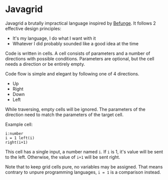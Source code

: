 # Javagrid

Javagrid a brutally impractical language inspired by [Befunge](https://en.wikipedia.org/wiki/Befunge). It follows 2 effective design principles:
* It's my language, I do what I want with it
* Whatever I did probably sounded like a good idea at the time

Code is written in cells. A cell consists of parameters and a number of directions with possible conditions. Parameters are optional, but the 
cell needs a direction or be entirely empty.

Code flow is simple and elegant by following one of 4 directions.
* Up
* Right
* Down
* Left

While traversing, empty cells will be ignored. The parameters of the direction need to match the parameters of the target cell.

Example cell:

```
i:number
i = 1 left(i)
right(i+1)
```

This cell has a single input, a number named `i`. If `i` is 1, it's value will be sent to the left. Otherwise, the value of `i+1` will be sent right.

Note that to keep grid cells pure, no variables may be assigned. That means contrary to unpure programming languages, `i = 1` is a comparison instead.